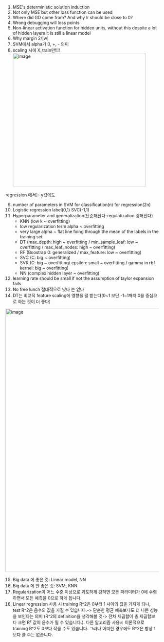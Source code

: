 1. MSE's deterministic solution induction
2. Not only MSE but other loss function can be used
3. Where did GD come from? And why lr should be close to 0?
4. Wrong debugging will loss points
5. Non-linear activation function for hidden units, without this despite a lot of hidden layers it is still a linear model
6. Why margin 2/|w|
7. SVM에서 alpha가 0, +, - 의미
8. scaling 시에 X_train만!!!! <img width="436" alt="image" src="https://github.com/user-attachments/assets/97834108-cc3a-4340-9fae-cb0722388fd5">  

regression 에서는 y값에도 

9. number of parameters in SVM for classification(n) for regression(2n)
10. Logistic regression label(0,1) SVC(-1,1)
11. Hyperparameter and generalization(단순해진다-regulatization 강해진다)
    - KNN (low k ~ overfitting)
    - low regularization term alpha ~ overfitting
    - very large alpha ~ flat line foing through the mean of the labels in the training set
    - DT (max_depth: high ~ overfitting / min_sample_leaf: low ~ overfitting / max_leaf_nodes: high ~ overfitting)
    - RF (Boostrap 0: generalized / max_feature: low ~ overfitting)
    - SVC (C: big ~ overfitting)
    - SVR (C: big ~ overfitting/ epsilon: small ~ overfitting / gamma in rbf kernel: big ~ overfitting)
    - NN (complex hidden layer ~ overfitting)
12. learning rate should be small if not the assumption of taylor expansion fails
13. No free lunch 절대적으로 낫다 는 없다
14. DT는 비교적 feature scaling에 영향을 덜 받는다(0~1 보단 -1~1까지 0을 중심으로 하는 것이 더 좋다)
<img width="861" alt="image" src="https://github.com/user-attachments/assets/0b576612-fb2e-43eb-af03-7a82501e702b">

15. Big data 에 좋은 것: Linear model, NN
16. Big data 에 안 좋은 것: SVM, KNN
17. Regularization이 어느 수준 이상으로 과도하게 강하면 모든 파라미터가 0에 수렴하면서 모든 예측을 0으로 하게 됩니다.
18. Linear regression 사용 시 training R^2은 0부터 1 사이의 값을 가지게 되나, test R^2은 음수의 값을 가질 수 있습니다.-> 단순한 평균 예측보다도 더 나쁜 성능을 보인다는 의미 (R^2의 definition을 생각해볼 것-> 잔차 제곱합이 총 제곱합보다 크면 R² 값이 음수가 될 수 있습니다.). 다른 알고리즘 사용시 이론적으로 training R^2도 0보다 작을 수도 있습니다. 그러나 어떠한 경우에도 R^2은 항상 1보다 클 수는 없습니다.